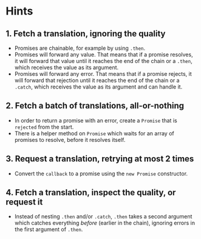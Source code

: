 # Hints

## 1. Fetch a translation, ignoring the quality

- Promises are chainable, for example by using `.then`.
- Promises will forward any value.
  That means that if a promise resolves, it will forward that value until it reaches the end of the chain or a `.then`, which receives the value as its argument.
- Promises will forward any error.
  That means that if a promise rejects, it will forward that rejection until it reaches the end of the chain or a `.catch`, which receives the value as its argument and can handle it.

## 2. Fetch a batch of translations, all-or-nothing

- In order to return a promise with an error, create a `Promise` that is `rejected` from the start.
- There is a helper method on `Promise` which waits for an array of promises to resolve, before it resolves itself.

## 3. Request a translation, retrying at most 2 times

- Convert the `callback` to a promise using the `new Promise` constructor.

## 4. Fetch a translation, inspect the quality, or request it

- Instead of nesting `.then` and/or `.catch`, `.then` takes a second argument which catches everything _before_ (earlier in the chain), ignoring errors in the first argument of `.then`.
